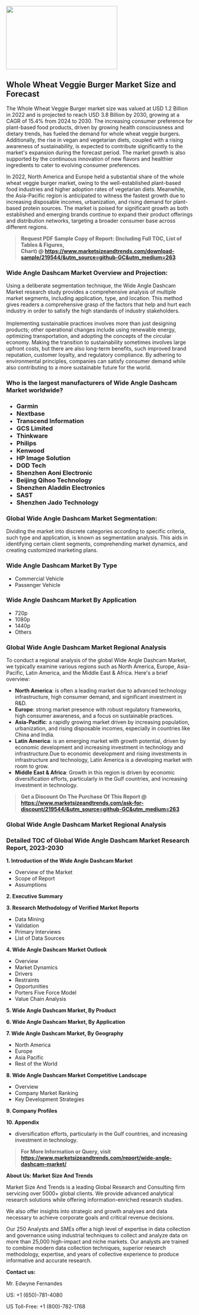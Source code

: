 <p><img class="alignnone size-medium wp-image-20088" src="https://ffe5etoiles.com/wp-content/uploads/2024/12/MST1-300x171.png" alt="" width="300" height="171" /></p><h2>Whole Wheat Veggie Burger Market Size and Forecast</h2><p>The Whole Wheat Veggie Burger market size was valued at USD 1.2 Billion in 2022 and is projected to reach USD 3.8 Billion by 2030, growing at a CAGR of 15.4% from 2024 to 2030. The increasing consumer preference for plant-based food products, driven by growing health consciousness and dietary trends, has fueled the demand for whole wheat veggie burgers. Additionally, the rise in vegan and vegetarian diets, coupled with a rising awareness of sustainability, is expected to contribute significantly to the market's expansion during the forecast period. The market growth is also supported by the continuous innovation of new flavors and healthier ingredients to cater to evolving consumer preferences.</p><p>In 2022, North America and Europe held a substantial share of the whole wheat veggie burger market, owing to the well-established plant-based food industries and higher adoption rates of vegetarian diets. Meanwhile, the Asia-Pacific region is anticipated to witness the fastest growth due to increasing disposable incomes, urbanization, and rising demand for plant-based protein sources. The market is poised for significant growth as both established and emerging brands continue to expand their product offerings and distribution networks, targeting a broader consumer base across different regions.</p></p><blockquote id="" class=""><strong>Request PDF Sample Copy of Report: (Including Full TOC, List of Tables &amp; Figures, Chart)&nbsp;@&nbsp;<strong><a href="https://www.marketsizeandtrends.com/download-sample/219544/&utm_source=github-GC&utm_medium=263" target="_blank">https://www.marketsizeandtrends.com/download-sample/219544/&utm_source=github-GC&utm_medium=263</a></strong></strong></blockquote><h3 id="" class="">Wide Angle Dashcam Market&nbsp;Overview and Projection:</h3><p id="" class="">Using a deliberate segmentation technique, the Wide Angle Dashcam Market research study provides a comprehensive analysis of multiple market segments, including application, type, and location. This method gives readers a comprehensive grasp of the factors that help and hurt each industry in order to satisfy the high standards of industry stakeholders. <br /> <br />Implementing sustainable practices involves more than just designing products; other operational changes include using renewable energy, optimizing transportation, and adopting the concepts of the circular economy. Making the transition to sustainability sometimes involves large upfront costs, but there are also long-term benefits, such improved brand reputation, customer loyalty, and regulatory compliance. By adhering to environmental principles, companies can satisfy consumer demand while also contributing to a more sustainable future for the world.</p><h3 id="" class="">Who is the largest manufacturers of&nbsp;Wide Angle Dashcam Market worldwide?</h3><h3 class=""><p><ul><li>Garmin </li><li> Nextbase </li><li> Transcend Information </li><li> GCS Limited </li><li> Thinkware </li><li> Philips </li><li> Kenwood </li><li> HP Image Solution </li><li> DOD Tech </li><li> Shenzhen Aoni Electronic </li><li> Beijing Qihoo Technology </li><li> Shenzhen Aladdin Electronics </li><li> SAST </li><li> Shenzhen Jado Technology</li></ul></p></h3><h3 id="" class="">Global&nbsp;Wide Angle Dashcam Market Segmentation:</h3><p id="" class="">Dividing the market into discrete categories according to specific criteria, such type and application, is known as segmentation analysis. This aids in identifying certain client segments, comprehending market dynamics, and creating customized marketing plans.</p><h3 id="" class="">Wide Angle Dashcam Market&nbsp;By Type</h3><p><p><ul><li>Commercial Vehicle</li><li> Passenger Vehicle</p></li></ul></p></p><h3 id="" class="">Wide Angle Dashcam Market&nbsp;By Application</h3><p class=""><p><ul><li>720p</li><li> 1080p</li><li> 1440p</li><li> Others</li></ul></p></p><h3 id="" class="">Global Wide Angle Dashcam Market Regional Analysis</h3><p id="" class="">To conduct a regional analysis of the global Wide Angle Dashcam Market, we typically examine various regions such as North America, Europe, Asia-Pacific, Latin America, and the Middle East &amp; Africa. Here's a brief overview:</p><ul><li><strong>North America</strong>: is often a leading market due to advanced technology infrastructure, high consumer demand, and significant investment in R&amp;D.</li><li><strong>Europe</strong>: strong market presence with robust regulatory frameworks, high consumer awareness, and a focus on sustainable practices.</li><li><strong>Asia-Pacific</strong>: a rapidly growing market driven by increasing population, urbanization, and rising disposable incomes, especially in countries like China and India.</li><li><strong>Latin America</strong>: is an emerging market with growth potential, driven by economic development and increasing investment in technology and infrastructure.Due to economic development and rising investments in infrastructure and technology, Latin America is a developing market with room to grow.</li><li><strong>Middle East &amp; Africa</strong>: Growth in this region is driven by economic diversification efforts, particularly in the Gulf countries, and increasing investment in technology.</li></ul><blockquote id="" class=""><strong>Get a Discount On The Purchase Of This Report @ <strong><a href="https://www.marketsizeandtrends.com/ask-for-discount/219544/&utm_source=github-GC&utm_medium=263" target="_blank">https://www.marketsizeandtrends.com/ask-for-discount/219544/&utm_source=github-GC&utm_medium=263</a></strong></strong></blockquote><h3 id="" class="">Global Wide Angle Dashcam Market Regional Analysis</h3><h3 id="" class="">Detailed TOC of Global Wide Angle Dashcam Market Research Report, 2023-2030</h3><p id="" class=""><strong>1. Introduction of the Wide Angle Dashcam Market</strong></p><ul><li>Overview of the Market</li><li>Scope of Report</li><li>Assumptions</li></ul><p id="" class=""><strong>2. Executive Summary</strong></p><p id="" class=""><strong>3. Research Methodology of Verified Market Reports</strong></p><ul><li>Data Mining</li><li>Validation</li><li>Primary Interviews</li><li>List of Data Sources</li></ul><p id="" class=""><strong>4. Wide Angle Dashcam Market Outlook</strong></p><ul><li>Overview</li><li>Market Dynamics</li><li>Drivers</li><li>Restraints</li><li>Opportunities</li><li>Porters Five Force Model</li><li>Value Chain Analysis</li></ul><p id="" class=""><strong>5. Wide Angle Dashcam Market, By Product</strong></p><p id="" class=""><strong>6. Wide Angle Dashcam Market, By Application</strong></p><p id="" class=""><strong>7. Wide Angle Dashcam Market, By Geography</strong></p><ul><li>North America</li><li>Europe</li><li>Asia Pacific</li><li>Rest of the World</li></ul><p id="" class=""><strong>8. Wide Angle Dashcam Market Competitive Landscape</strong></p><ul><li>Overview</li><li>Company Market Ranking</li><li>Key Development Strategies</li></ul><p id="" class=""><strong>9. Company Profiles</strong></p><p id="" class=""><strong>10. Appendix</strong></p><ul><li>diversification efforts, particularly in the Gulf countries, and increasing investment in technology.</li></ul><blockquote id="" class=""><strong>For More Information or Query, visit <strong><strong><a href="https://www.marketsizeandtrends.com/report/wide-angle-dashcam-market/" target="_blank">https://www.marketsizeandtrends.com/report/wide-angle-dashcam-market/</a></strong></strong></strong></blockquote><p id="" class=""><strong>About Us: Market Size And Trends</strong></p><p id="" class="">Market Size And Trends is a leading Global Research and Consulting firm servicing over 5000+ global clients. We provide advanced analytical research solutions while offering information-enriched research studies.</p><p id="" class="">We also offer insights into strategic and growth analyses and data necessary to achieve corporate goals and critical revenue decisions.</p><p id="" class="">Our 250 Analysts and SMEs offer a high level of expertise in data collection and governance using industrial techniques to collect and analyze data on more than 25,000 high-impact and niche markets. Our analysts are trained to combine modern data collection techniques, superior research methodology, expertise, and years of collective experience to produce informative and accurate research.</p><p id="" class=""><strong>Contact us:</strong></p><p id="" class="">Mr. Edwyne Fernandes</p><p id="" class="">US: +1 (650)-781-4080</p><p id="" class="">US Toll-Free: +1 (800)-782-1768</p>
